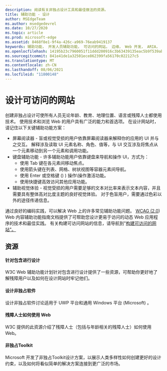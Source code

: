 ```yaml
---
description: 阅读有关非独占设计工具和最佳做法的资源。
title: 辅助功能 - 设计
author: MSEdgeTeam
ms.author: msedgedevrel
ms.date: 10/27/2020
ms.topic: article
ms.prod: microsoft-edge
ms.assetid: 8468f8e1-9f4a-426c-a969-76eab9419137
keywords: 辅助功能， 开发人员辅助功能， 可访问的网站， 边缘， Web 开发， ARIA， 开发人员， UIA， UI 自动化
ms.openlocfilehash: 14195b23c7960051f11ddd200916c3b63439135eac5b9f539abe4988d6870892
ms.sourcegitcommit: 841e41de1a32501ece862399fa56170c022127c5
ms.translationtype: MT
ms.contentlocale: zh-CN
ms.lasthandoff: 08/06/2021
ms.locfileid: "11800148"
---
```

# <a name="designing-accessible-websites"></a>设计可访问的网站  

创建非独占设计可使所有人员无论年龄、教育、地理位置、语言或残障人士都使用技术。  使用技术和浏览 Web 的用户具有广泛的能力和首选项。  在设计网站时，请记住以下关键辅助功能方案：

*   屏幕阅读器 - 盲或视觉受损的用户依靠屏幕阅读器来解释你的应用的 UI 并与之交互。  解释涉及读取 UI 元素名称、角色、值等，与 UI 交互涉及将焦点从一个元素移动到另一个元素和调用功能。
*   键盘辅助功能 - 许多辅助功能用户依靠键盘来导航和操作 UI，方式为：
    *   使用 Tab 键在各元素间移动焦点。
    *   使用箭头键在列表、网格、树状视图等容器元素间导航。
    *   使用 Enter 或空格键 (\) \) 操作\操作激活功能。
    *   使用快捷键高效访问其他应用功能。
*   辅助视觉体验 - 视觉受损的用户需要足够的文本对比率来表示文本内容，并且需要具有整体高对比度主题的良好视觉体验。  对于色盲用户，需要通过色彩以外的途径传递信息。

通过良好的编码实践，可以解决 Web 上的许多常见辅助功能问题。  [WCAG (2.0](https://www.w3.org/TR/WCAG20)) Web 内容辅助功能指南文档提供了可帮助您设计更易于访问的动态 Web 应用程序的技术和最佳实践。  有关构建可访问网站的信息，请导航到"[构建可访问的网站"。](./build/index.md)

## <a name="resources"></a>资源  

#### [<a name="designing-for-inclusion"></a>针对包含进行设计](https://w3.org/WAI/users/Overview.html)  

W3C Web 辅助功能计划针对包含进行设计提供了一些资源，可帮助你更好地了解残障用户以及如何在设计网站时牢记他们。

#### [<a name="designing-inclusive-software"></a>设计非独占软件](https://msdn.microsoft.com/windows/uwp/accessibility/designing-inclusive-software)  

设计非独占软件讨论适用于 UWP 平台和通用 Windows 平台 (Microsoft) 。

#### [<a name="how-people-with-disabilities-use-the-web"></a>残障人士如何使用 Web](https://www.w3.org/WAI/intro/people-use-web/Overview.html)  

W3C 提供的此资源介绍了残障人士（包括与年龄相关的残障人士）如何使用 Web。

#### [<a name="inclusive-design-toolkit"></a>非独占Toolkit](https://www.microsoft.com/design/practice#howwemake-section)  

Microsoft 开发了非独占Toolkit设计方案，以展示人类多样性如何创建更好的设计约束，以及如何将看似简单的解决方案连接到更广泛的市场。
